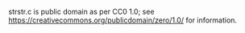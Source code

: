 strstr.c is public domain as per CC0 1.0; see
<https://creativecommons.org/publicdomain/zero/1.0/> for information.